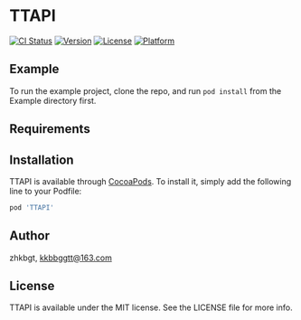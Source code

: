 # TTAPI

[![CI Status](https://img.shields.io/travis/zhkbgt/TTAPI.svg?style=flat)](https://travis-ci.org/zhkbgt/TTAPI)
[![Version](https://img.shields.io/cocoapods/v/TTAPI.svg?style=flat)](https://cocoapods.org/pods/TTAPI)
[![License](https://img.shields.io/cocoapods/l/TTAPI.svg?style=flat)](https://cocoapods.org/pods/TTAPI)
[![Platform](https://img.shields.io/cocoapods/p/TTAPI.svg?style=flat)](https://cocoapods.org/pods/TTAPI)

## Example

To run the example project, clone the repo, and run `pod install` from the Example directory first.

## Requirements

## Installation

TTAPI is available through [CocoaPods](https://cocoapods.org). To install
it, simply add the following line to your Podfile:

```ruby
pod 'TTAPI'
```

## Author

zhkbgt, kkbbggtt@163.com

## License

TTAPI is available under the MIT license. See the LICENSE file for more info.

